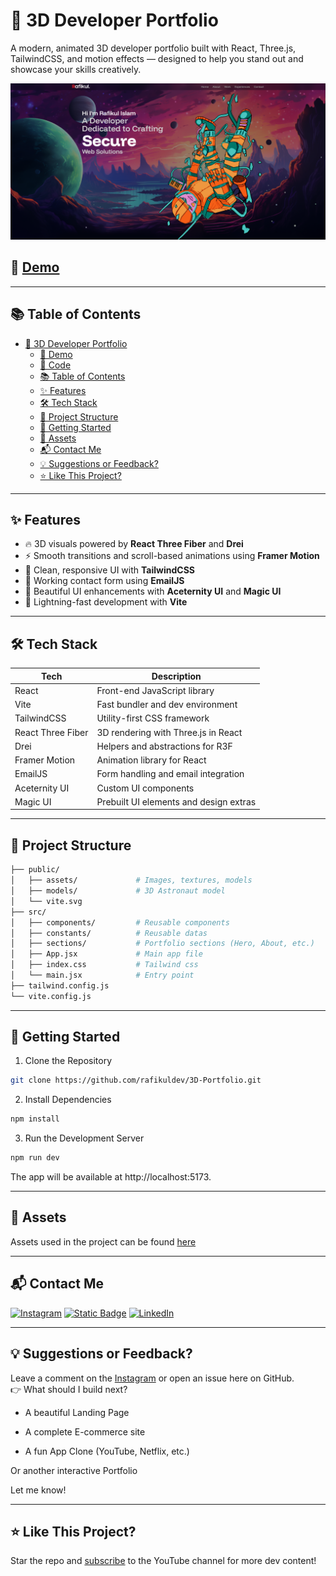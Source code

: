 # 🚀 3D Developer Portfolio

A modern, animated 3D developer portfolio built with React, Three.js, TailwindCSS, and motion effects — designed to help you stand out and showcase your skills creatively.

![3d Portfolio Screenshot GitHub](./public/assets/logos/rafikulPortfolio.png)

## 🔗 [Demo](https://rafikuldev.netlify.app/)

---

## 📚 Table of Contents

- [🚀 3D Developer Portfolio](#-3d-developer-portfolio)
  - [🔗 Demo](#-demo)
  - [🔗 Code](#-code)
  - [📚 Table of Contents](#-table-of-contents)
  - [✨ Features](#-features)
  - [🛠 Tech Stack](#-tech-stack)
  - [📁 Project Structure](#-project-structure)
  - [🚀 Getting Started](#-getting-started)
  - [🔗 Assets](#-assets)
  - [📬 Contact Me](#-contact-me)
  - [💡 Suggestions or Feedback?](#-suggestions-or-feedback)
  - [⭐ Like This Project?](#-like-this-project)

---

## ✨ Features

- 🔥 3D visuals powered by **React Three Fiber** and **Drei**
- ⚡ Smooth transitions and scroll-based animations using **Framer Motion**
- 🎨 Clean, responsive UI with **TailwindCSS**
- 💌 Working contact form using **EmailJS**
- 🧱 Beautiful UI enhancements with **Aceternity UI** and **Magic UI**
- 🚀 Lightning-fast development with **Vite**

---

## 🛠 Tech Stack

| Tech              | Description                           |
|-------------------|---------------------------------------|
| React             | Front-end JavaScript library          |
| Vite              | Fast bundler and dev environment      |
| TailwindCSS       | Utility-first CSS framework           |
| React Three Fiber | 3D rendering with Three.js in React   |
| Drei              | Helpers and abstractions for R3F      |
| Framer Motion     | Animation library for React           |
| EmailJS           | Form handling and email integration   |
| Aceternity UI     | Custom UI components                  |
| Magic UI          | Prebuilt UI elements and design extras|

---

## 📁 Project Structure

```bash
├── public/
│   ├── assets/             # Images, textures, models
│   ├── models/             # 3D Astronaut model
│   └── vite.svg
├── src/
│   ├── components/         # Reusable components
│   ├── constants/          # Reusable datas
│   ├── sections/           # Portfolio sections (Hero, About, etc.)
│   ├── App.jsx             # Main app file
│   ├── index.css           # Tailwind css
│   └── main.jsx            # Entry point
├── tailwind.config.js
└── vite.config.js
```

---

## 🚀 Getting Started
1. Clone the Repository
```bash
git clone https://github.com/rafikuldev/3D-Portfolio.git
```
2. Install Dependencies
```bash
npm install
```
3. Run the Development Server
```bash
npm run dev
```
The app will be available at http://localhost:5173.

---

## 🔗 Assets
Assets used in the project can be found [here](https://github.com/user-attachments/files/19820923/public.zip)

---

## 📬 Contact Me
[![Instagram](https://img.shields.io/badge/Instagram-%23E4405F.svg?logo=Instagram&logoColor=white)](https://www.instagram.com/rafikuldev) 
[![Static Badge](https://img.shields.io/badge/Facebook-%23FF0033?style=flat&logo=facebook)](https://www.facebook.com/rafikul20)
[![LinkedIn](https://img.shields.io/badge/LinkedIn-%230077B5.svg?logo=linkedin&logoColor=white)](https://www.linkedin.com/in/rafikuldev/) 

---

## 💡 Suggestions or Feedback?
Leave a comment on the [Instagram](https://www.instagram.com/rafikuldev) or open an issue here on GitHub.<br/>
👉 What should I build next?

- A beautiful Landing Page

- A complete E-commerce site

- A fun App Clone (YouTube, Netflix, etc.)

Or another interactive Portfolio

Let me know!

---

## ⭐ Like This Project?
Star the repo and [subscribe](https://www.youtube.com/channel/UCZhtUWTtk3bGJiMPN9T4HWA??sub_confirmation=1) to the YouTube channel for more dev content!
